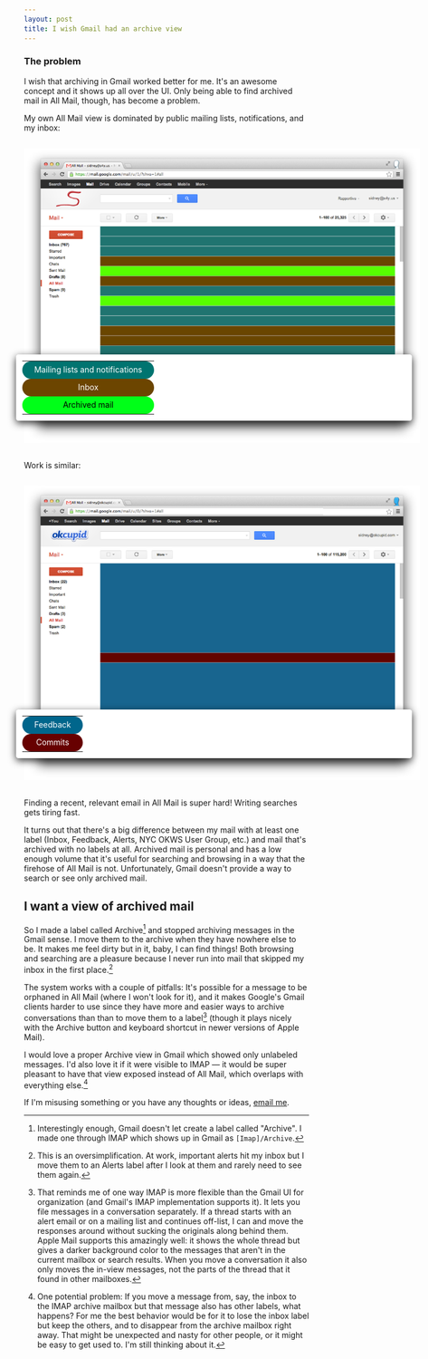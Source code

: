 ```yaml
---
layout: post
title: I wish Gmail had an archive view
---
```

<style scoped>
	.mail-view {
		position: relative;
		width: 700px;
		margin: 2em auto;
	}
	table.mail-label-legend {
		position: absolute;
		right: 1em;
		bottom: 2em;
		color: white;
		background: white;
		padding: 0.8em;
		border-spacing: 0.8em;
		border-radius: 0.3em;
		box-shadow: 0 0.3em 1em rgba(0, 0, 0, 0.8);
		white-space: nowrap;
	}
	table.mail-label-legend td {
		padding: 0.5em 1.5em;
		text-align: center;
		line-height: 1.2em;
		border-radius: 1.1em;
	}
</style>
### The problem
I wish that archiving in Gmail worked better for me. It's an awesome concept and it shows up all over the UI. Only being able to find archived mail in All Mail, though, has become a problem.

My own All Mail view is dominated by public mailing lists, notifications, and my inbox:

<div class="mail-view">
<table class="mail-label-legend">
<tr>
<td style="background-color: #007470;">Mailing lists and notifications</td></tr>
<tr>
<td style="background-color: #6c4500;">Inbox</td></tr>
<tr>
<td style="background-color: #00ff18; color: black">Archived mail</td></tr>
	</table>
	<a href="/assets/2013/02/my-all-mail.png" target="_blank">
		<img src="/assets/2013/02/my-all-mail.png" alt="Most of the messages in view are notifications or from mailing list. A few are messages in my inbox. Only two are archived and not filed under any other label." width="700" height="520">
	</a>
</div>

Work is similar:

<div class="mail-view">
<table class="mail-label-legend">
<tr>
<td style="background-color: #00668c;">Feedback</td></tr>
<tr>
<td style="background-color: #670000;">Commits</td></tr>
	</table>
	<a href="/assets/2013/02/okc-all-mail.png" target="_blank">
		<img src="/assets/2013/02/okc-all-mail.png" alt="Almost every message in view is feedback. Two are commits. No archived personal email is visible." width="700" height="520">
	</a>
</div>

Finding a recent, relevant email in All Mail is super hard! Writing searches gets tiring fast.

It turns out that there's a big difference between my mail with at least one label (Inbox, Feedback, Alerts, NYC OKWS User Group, etc.) and mail that's archived with no labels at all. Archived mail is personal and has a low enough volume that it's useful for searching and browsing in a way that the firehose of All Mail is not. Unfortunately, Gmail doesn't provide a way to search or see only archived mail.

## I want a view of archived mail

So I made a label called Archive[^1] and stopped archiving messages in the Gmail sense. I move them to the archive when they have nowhere else to be. It makes me feel dirty but in it, baby, I can find things! Both browsing and searching are a pleasure because I never run into mail that skipped my inbox in the first place.[^2]

The system works with a couple of pitfalls: It's possible for a message to be orphaned in All Mail (where I won't look for it), and it makes Google's Gmail clients harder to use since they have more and easier ways to archive conversations than than to move them to a label[^3] (though it plays nicely with the Archive button and keyboard shortcut in newer versions of Apple Mail).

I would love a proper Archive view in Gmail which showed only unlabeled messages. I'd also love it if it were visible to IMAP &mdash; it would be super pleasant to have that view exposed instead of All Mail, which overlaps with everything else.[^4]

If I'm misusing something or you have any thoughts or ideas, [email me](mailto:sidney@s4y.us).

[^1]: Interestingly enough, Gmail doesn't let create a label called "Archive". I made one through IMAP which shows up in Gmail as <code>[Imap]/Archive</code>.

[^2]: This is an oversimplification. At work, important alerts hit my inbox but I move them to an Alerts label after I look at them and rarely need to see them again.

[^3]: That reminds me of one way IMAP is more flexible than the Gmail UI for organization (and Gmail's IMAP implementation supports it). It lets you file messages in a conversation separately. If a thread starts with an alert email or on a mailing list and continues off-list, I can and move the responses around without sucking the originals along behind them. Apple Mail supports this amazingly well: it shows the whole thread but gives a darker background color to the messages that aren't in the current mailbox or search results. When you move a conversation it also only moves the in-view messages, not the parts of the thread that it found in other mailboxes.

[^4]: One potential problem: If you move a message from, say, the inbox to the IMAP archive mailbox but that message also has other labels, what happens? For me the best behavior would be for it to lose the inbox label but keep the others, and to disappear from the archive mailbox right away. That might be unexpected and nasty for other people, or it might be easy to get used to. I'm still thinking about it.
